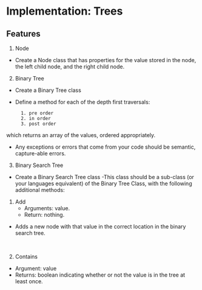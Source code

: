 # Implementation: Trees
##  Features
1. Node
- Create a Node class that has properties for the value stored in the node, the left child node, and the right child node.

2. Binary Tree
- Create a Binary Tree class<br/>
- Define a method for each of the depth first traversals:

        1. pre order
        2. in order
        3. post order
 which returns an array of the values, ordered appropriately.

- Any exceptions or errors that come from your code should be semantic, capture-able errors. 




3. Binary Search Tree
- Create a Binary Search Tree class
     -This class should be a sub-class (or your languages equivalent) of the Binary Tree Class, with the following additional methods:
     <br/>
     
 1. Add
    - Arguments: value.
    - Return: nothing.
 - Adds a new node with that value in the correct location in the binary search tree.
<br/>

  2. Contains
   - Argument: value
   - Returns: boolean indicating whether or not the value is in the tree at least once.